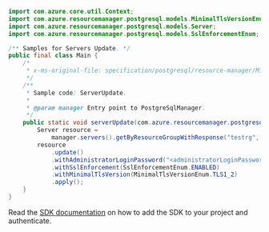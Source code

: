```java
import com.azure.core.util.Context;
import com.azure.resourcemanager.postgresql.models.MinimalTlsVersionEnum;
import com.azure.resourcemanager.postgresql.models.Server;
import com.azure.resourcemanager.postgresql.models.SslEnforcementEnum;

/** Samples for Servers Update. */
public final class Main {
    /*
     * x-ms-original-file: specification/postgresql/resource-manager/Microsoft.DBforPostgreSQL/stable/2017-12-01/examples/ServerUpdate.json
     */
    /**
     * Sample code: ServerUpdate.
     *
     * @param manager Entry point to PostgreSqlManager.
     */
    public static void serverUpdate(com.azure.resourcemanager.postgresql.PostgreSqlManager manager) {
        Server resource =
            manager.servers().getByResourceGroupWithResponse("testrg", "pgtestsvc4", Context.NONE).getValue();
        resource
            .update()
            .withAdministratorLoginPassword("<administratorLoginPassword>")
            .withSslEnforcement(SslEnforcementEnum.ENABLED)
            .withMinimalTlsVersion(MinimalTlsVersionEnum.TLS1_2)
            .apply();
    }
}
```

Read the [SDK documentation](https://github.com/Azure/azure-sdk-for-java/blob/azure-resourcemanager-postgresql_1.0.2/sdk/postgresql/azure-resourcemanager-postgresql/README.md) on how to add the SDK to your project and authenticate.
